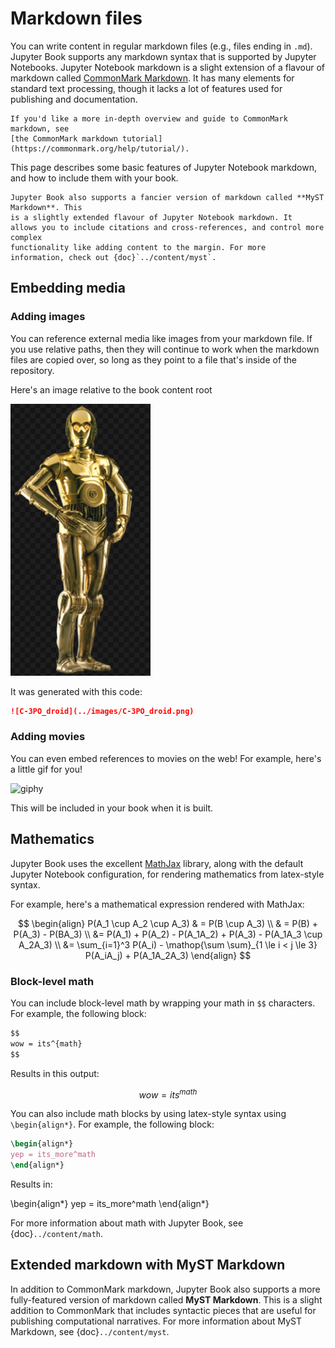 # Markdown files

You can write content in regular markdown files (e.g., files ending in `.md`).
Jupyter Book supports any markdown syntax that is supported by Jupyter Notebooks.
Jupyter Notebook markdown is a slight extension of a flavour of markdown called
[CommonMark Markdown](https://commonmark.org/). It has many elements
for standard text processing, though it lacks a lot of features used for
publishing and documentation.

```{note}
If you'd like a more in-depth overview and guide to CommonMark markdown, see
[the CommonMark markdown tutorial](https://commonmark.org/help/tutorial/).
```

This page describes some basic features of Jupyter Notebook markdown, and how to
include them with your book.

```{margin}
Jupyter Book also supports a fancier version of markdown called **MyST Markdown**. This
is a slightly extended flavour of Jupyter Notebook markdown. It
allows you to include citations and cross-references, and control more complex
functionality like adding content to the margin. For more
information, check out {doc}`../content/myst`.
```

## Embedding media

### Adding images

You can reference external media like images from your markdown file. If you use
relative paths, then they will continue to work when the markdown files are copied over,
so long as they point to a file that's inside of the repository.

Here's an image relative to the book content root

![C-3PO_droid](../images/C-3PO_droid.png)

It was generated with this code:

```md
![C-3PO_droid](../images/C-3PO_droid.png)
```

### Adding movies

You can even embed references to movies on the web! For example, here's a little gif for you!

![giphy](https://media.giphy.com/media/yoJC2A59OCZHs1LXvW/giphy.gif)

This will be included in your book when it is built.

## Mathematics

Jupyter Book uses the excellent [MathJax](http://docs.mathjax.org/en/latest/) library,
along with the default Jupyter Notebook configuration, for rendering mathematics from
latex-style syntax.

For example, here's a mathematical expression rendered with MathJax:

$$
\begin{align}
    P(A_1 \cup A_2 \cup A_3)
    & = P(B \cup A_3)  \\
    & = P(B) + P(A_3) - P(BA_3) \\
    &= P(A_1) + P(A_2) - P(A_1A_2) + P(A_3) - P(A_1A_3 \cup A_2A_3) \\
    &= \sum_{i=1}^3 P(A_i) - \mathop{\sum \sum}_{1 \le i < j \le 3} P(A_iA_j) + P(A_1A_2A_3)
\end{align}
$$

### Block-level math

You can include block-level math by wrapping your math in `$$` characters.
For example, the following block:

```md
$$
wow = its^{math}
$$
```

Results in this output:

$$
wow = its^{math}
$$

You can also include math blocks by using latex-style syntax using `\begin{align*}`. For example, the following block:

```latex
\begin{align*}
yep = its_more^math
\end{align*}
```

Results in:

\begin{align*}
yep = its_more^math
\end{align*}

For more information about math with Jupyter Book, see {doc}`../content/math`.

## Extended markdown with MyST Markdown

In addition to CommonMark markdown, Jupyter Book also supports a more fully-featured version of markdown called **MyST Markdown**.
This is a slight addition to CommonMark that includes syntactic pieces that are useful for publishing computational narratives.
For more information about MyST Markdown, see {doc}`../content/myst`.
